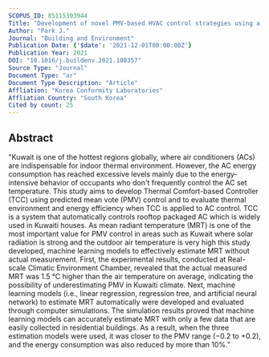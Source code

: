 ```yaml
---
SCOPUS_ID: 85115393944
Title: "Development of novel PMV-based HVAC control strategies using a mean radiant temperature prediction model by machine learning in Kuwaiti climate"
Author: "Park J."
Journal: "Building and Environment"
Publication Date: {'$date': '2021-12-01T00:00:00Z'}
Publication Year: 2021
DOI: "10.1016/j.buildenv.2021.108357"
Source Type: "Journal"
Document Type: "ar"
Document Type Description: "Article"
Affliation: "Korea Conformity Laboratories"
Affliation Country: "South Korea"
Cited by count: 25
---
```


## Abstract
"Kuwait is one of the hottest regions globally, where air conditioners (ACs) are indispensable for indoor thermal environment. However, the AC energy consumption has reached excessive levels mainly due to the energy-intensive behavior of occupants who don't frequently control the AC set temperature. This study aims to develop Thermal Comfort-based Controller (TCC) using predicted mean vote (PMV) control and to evaluate thermal environment and energy efficiency when TCC is applied to AC control. TCC is a system that automatically controls rooftop packaged AC which is widely used in Kuwaiti houses. As mean radiant temperature (MRT) is one of the most important value for PMV control in areas such as Kuwait where solar radiation is strong and the outdoor air temperature is very high this study developed, machine learning models to effectively estimate MRT without actual measurement. First, the experimental results, conducted at Real-scale Climatic Environment Chamber, revealed that the actual measured MRT was 1.5 °C higher than the air temperature on average, indicating the possibility of underestimating PMV in Kuwaiti climate. Next, machine learning models (i.e., linear regression, regression tree, and artificial neural network) to estimate MRT automatically were developed and evaluated through computer simulations. The simulation results proved that machine learning models can accurately estimate MRT with only a few data that are easily collected in residential buildings. As a result, when the three estimation models were used, it was closer to the PMV range (−0.2 to +0.2), and the energy consumption was also reduced by more than 10%."
